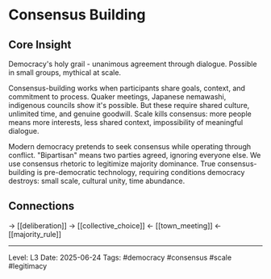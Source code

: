 # Consensus Building

## Core Insight
Democracy's holy grail - unanimous agreement through dialogue. Possible in small groups, mythical at scale.

Consensus-building works when participants share goals, context, and commitment to process. Quaker meetings, Japanese nemawashi, indigenous councils show it's possible. But these require shared culture, unlimited time, and genuine goodwill. Scale kills consensus: more people means more interests, less shared context, impossibility of meaningful dialogue.

Modern democracy pretends to seek consensus while operating through conflict. "Bipartisan" means two parties agreed, ignoring everyone else. We use consensus rhetoric to legitimize majority dominance. True consensus-building is pre-democratic technology, requiring conditions democracy destroys: small scale, cultural unity, time abundance.

## Connections
→ [[deliberation]]
→ [[collective_choice]]
← [[town_meeting]]
← [[majority_rule]]

---
Level: L3
Date: 2025-06-24
Tags: #democracy #consensus #scale #legitimacy